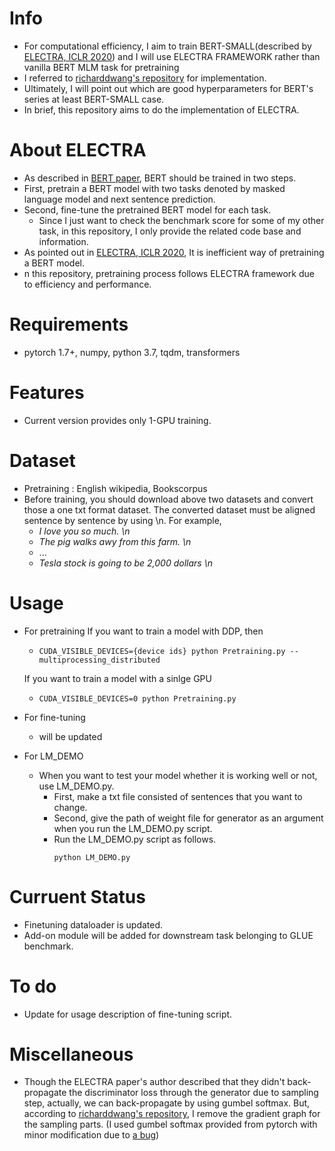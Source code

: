# Info
  - For computational efficiency, I aim to train BERT-SMALL(described by [ELECTRA, ICLR 2020](https://arxiv.org/pdf/2003.10555.pdf)) 
    and I will use ELECTRA FRAMEWORK rather than vanilla BERT MLM task for pretraining
  - I referred to [richarddwang's repository](https://github.com/richarddwang/electra_pytorch) for implementation.  
  - Ultimately, I will point out which are good hyperparameters for BERT's series at least BERT-SMALL case.
  - In brief, this repository aims to do the implementation of ELECTRA.
# About ELECTRA
  - As described in [BERT paper](https://arxiv.org/pdf/1810.04805.pdf), BERT should be trained in two steps.
  - First, pretrain a BERT model with two tasks denoted by masked language model and next sentence prediction.
  - Second, fine-tune the pretrained BERT model for each task. 
    - Since I just want to check the benchmark score for some of my other task, in this repository, I only provide the related code base
    and information.
  - As pointed out in [ELECTRA, ICLR 2020](https://arxiv.org/pdf/2003.10555.pdf), It is inefficient way of pretraining
    a BERT model.
  - n this repository, pretraining process follows ELECTRA framework due to efficiency and performance.

# Requirements
  - pytorch 1.7+, numpy, python 3.7, tqdm, transformers
# Features
  - Current version provides only 1-GPU training.
# Dataset
  - Pretraining : English wikipedia, Bookscorpus
  - Before training, you should download above two datasets and convert those a one 
txt format dataset. The converted dataset must be aligned sentence by sentence by using \n.
    For example, 
    - *I love you so much. \n*
    - *The pig walks awy from this farm. \n*
    - ...
    - *Tesla stock is going to be 2,000 dollars \n*
# Usage
  - For pretraining
    If you want to train a model with DDP, then
    - ```
      CUDA_VISIBLE_DEVICES={device ids} python Pretraining.py --multiprocessing_distributed 
      ```
    If you want to train a model with a sinlge GPU
    - ```
      CUDA_VISIBLE_DEVICES=0 python Pretraining.py
      ```
    
  - For fine-tuning
    - will be updated
  - For LM_DEMO
    - When you want to test your model whether it is working well or not, use LM_DEMO.py.
      - First, make a txt file consisted of sentences that you want to change.
      - Second, give the path of weight file for generator as an argument when you run the LM_DEMO.py script.
      - Run the LM_DEMO.py script as follows.
        ```python3
        python LM_DEMO.py
        ```
        
# Curruent Status
  - Finetuning dataloader is updated.
  - Add-on module will be added for downstream task belonging to GLUE benchmark.
# To do
  - Update for usage description of fine-tuning script. 
# Miscellaneous
  - Though the ELECTRA paper's author described that they didn't back-propagate the discriminator loss 
    through the generator due to sampling step, actually, we can back-propagate by using gumbel softmax.
    But, according to [richarddwang's repository](https://github.com/richarddwang/electra_pytorch), 
    I remove the gradient graph for the sampling parts. (I used gumbel softmax provided from pytorch with minor 
    modification due to [a bug](https://github.com/richarddwang/electra_pytorch))